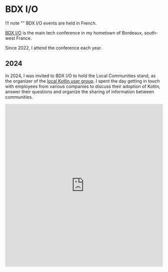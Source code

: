 # BDX I/O

!!! note ""
    BDX I/O events are held in French.

[BDX I/O](https://bdxio.fr/) is the main tech conference in my hometown of Bordeaux, south-west France.

Since 2022, I attend the conference each year.

## 2024

In 2024, I was invited to BDX I/O to hold the Local Communities stand, as the organizer of the [local Kotlin user group](bordeauxkt.md). I spent the day getting in touch with employees from various companies to discuss their adoption of Kotlin, answer their questions and organize the sharing of information between communities.

<iframe src="https://www.linkedin.com/embed/feed/update/urn:li:share:7260573512254242816" height="520" style="width: 100%" frameborder="0" allowfullscreen="" title="Post intégré sur LinkedIn"></iframe>
